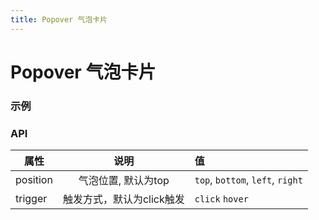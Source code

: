 ```yaml
---
title: Popover 气泡卡片
---
```



# Popover 气泡卡片

### 示例

<ClientOnly>
<popover-demo></popover-demo>
</ClientOnly>

### API
| 属性          | 说明           | 值  |
| ------------- |:-------------:| :-----|
| position  |气泡位置, 默认为top  |   `top`, `bottom`, `left`, `right`|
| trigger   |触发方式，默认为click触发    | `click` `hover` |
